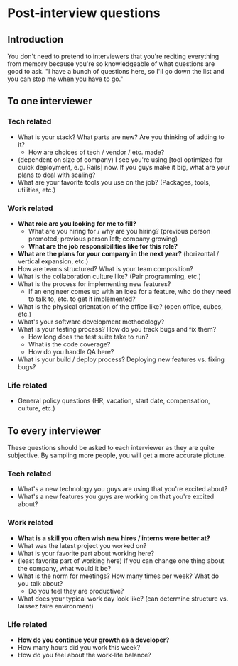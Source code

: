 # Post-interview questions

## Introduction

You don't need to pretend to interviewers that you're reciting everything from memory because you're so knowledgeable of what questions are good to ask. "I have a bunch of questions here, so I'll go down the list and you can stop me when you have to go."

## To one interviewer

### Tech related

* What is your stack? What parts are new? Are you thinking of adding to it?
  * How are choices of tech / vendor / etc. made?
* (dependent on size of company) I see you're using [tool optimized for quick deployment, e.g. Rails] now. If you guys make it big, what are your plans to deal with scaling?
* What are your favorite tools you use on the job? (Packages, tools, utilities, etc.)

### Work related

* **What role are you looking for me to fill?**
  *  What are you hiring for / why are you hiring? (previous person promoted; previous person left; company growing)
  *  **What are the job responsibilities like for this role?**
* **What are the plans for your company in the next year?** (horizontal / vertical expansion, etc.)
* How are teams structured? What is your team composition?
* What is the collaboration culture like? (Pair programming, etc.)
* What is the process for implementing new features? 
  * If an engineer comes up with an idea for a feature, who do they need to talk to, etc. to get it implemented?
* What is the physical orientation of the office like? (open office, cubes, etc.)
* What's your software development methodology?
* What is your testing process? How do you track bugs and fix them?
  * How long does the test suite take to run?
  * What is the code coverage?
  * How do you handle QA here?
* What is your build / deploy process? Deploying new features vs. fixing bugs?

### Life related

* General policy questions (HR, vacation, start date, compensation, culture, etc.)

## To every interviewer

These questions should be asked to each interviewer as they are quite subjective. By sampling more people, you will get a more accurate picture.

### Tech related

* What's a new technology you guys are using that you're excited about?
* What's a new features you guys are working on that you're excited about?

### Work related

* **What is a skill you often wish new hires / interns were better at?**
* What was the latest project you worked on?
* What is your favorite part about working here?
* (least favorite part of working here) If you can change one thing about the company, what would it be?
* What is the norm for meetings? How many times per week? What do you talk about?
  * Do you feel they are productive?
* What does your typical work day look like? (can determine structure vs. laissez faire environment)

### Life related

* **How do you continue your growth as a developer?**
* How many hours did you work this week?
* How do you feel about the work-life balance?
